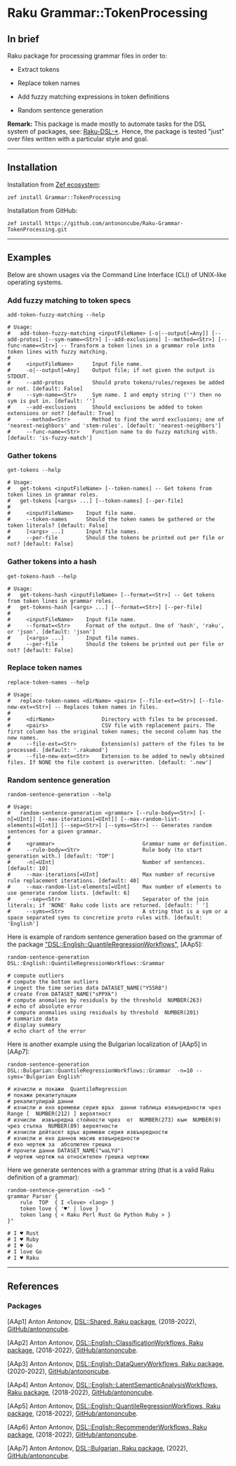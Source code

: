 # Raku Grammar::TokenProcessing

## In brief

Raku package for processing grammar files in order to:

- Extract tokens

- Replace token names

- Add fuzzy matching expressions in token definitions

- Random sentence generation

**Remark:** This package is made mostly to automate tasks for the DSL system of packages, see:
[Raku-DSL-*](https://github.com/search?q=user%3Aantononcube+Raku-DSL).
Hence, the package is tested "just" over files written with a particular style and goal.

------

## Installation

Installation from [Zef ecosystem](https://raku.land):

```
zef install Grammar::TokenProcessing
```

Installation from GitHub:

```
zef install https://github.com/antononcube/Raku-Grammar-TokenProcessing.git
```

-------

## Examples 

Below are shown usages via the Command Line Interface (CLI) of UNIX-like operating systems.


### Add fuzzy matching to token specs

```shell
add-token-fuzzy-matching --help
```
```
# Usage:
#   add-token-fuzzy-matching <inputFileName> [-o|--output[=Any]] [--add-protos] [--sym-name=<Str>] [--add-exclusions] [--method=<Str>] [--func-name=<Str>] -- Transform a token lines in a grammar role into token lines with fuzzy matching.
#   
#     <inputFileName>      Input file name.
#     -o|--output[=Any]    Output file; if not given the output is STDOUT.
#     --add-protos         Should proto tokens/rules/regexes be added or not. [default: False]
#     --sym-name=<Str>     Sym name. I and empty string ('') then no sym is put in. [default: '']
#     --add-exclusions     Should exclusions be added to token extensions or not? [default: True]
#     --method=<Str>       Method to find the word exclusions; one of 'nearest-neighbors' and 'stem-rules'. [default: 'nearest-neighbors']
#     --func-name=<Str>    Function name to do fuzzy matching with. [default: 'is-fuzzy-match']
```

### Gather tokens

```shell
get-tokens --help                                                                                     
```
```
# Usage:
#   get-tokens <inputFileName> [--token-names] -- Get tokens from token lines in grammar roles.
#   get-tokens [<args> ...] [--token-names] [--per-file]
#   
#     <inputFileName>    Input file name.
#     --token-names      Should the token names be gathered or the token literals? [default: False]
#     [<args> ...]       Input file names.
#     --per-file         Should the tokens be printed out per file or not? [default: False]
```

### Gather tokens into a hash

```shell
get-tokens-hash --help                                                                                     
```
```
# Usage:
#   get-tokens-hash <inputFileName> [--format=<Str>] -- Get tokens from token lines in grammar roles.
#   get-tokens-hash [<args> ...] [--format=<Str>] [--per-file]
#   
#     <inputFileName>    Input file name.
#     --format=<Str>     Format of the output. One of 'hash', 'raku', or 'json'. [default: 'json']
#     [<args> ...]       Input file names.
#     --per-file         Should the tokens be printed out per file or not? [default: False]
```

### Replace token names

```shell
replace-token-names --help                                                                                     
```
```
# Usage:
#   replace-token-names <dirName> <pairs> [--file-ext=<Str>] [--file-new-ext=<Str>] -- Replaces token names in files.
#   
#     <dirName>               Directory with files to be processed.
#     <pairs>                 CSV file with replacement pairs. The first column has the original token names; the second column has the new names.
#     --file-ext=<Str>        Extension(s) pattern of the files to be processed. [default: '.rakumod']
#     --file-new-ext=<Str>    Extension to be added to newly obtained files. If NONE the file content is overwritten. [default: '.new']
```

### Random sentence generation

```shell
random-sentence-generation --help
```
```
# Usage:
#   random-sentence-generation <grammar> [--rule-body=<Str>] [-n[=UInt]] [--max-iterations[=UInt]] [--max-random-list-elements[=UInt]] [--sep=<Str>] [--syms=<Str>] -- Generates random sentences for a given grammar.
#   
#     <grammar>                            Grammar name or definition.
#     --rule-body=<Str>                    Rule body (to start generation with.) [default: 'TOP']
#     -n[=UInt]                            Number of sentences. [default: 10]
#     --max-iterations[=UInt]              Max number of recursive rule replacement iterations. [default: 40]
#     --max-random-list-elements[=UInt]    Max number of elements to use generate random lists. [default: 6]
#     --sep=<Str>                          Separator of the join literals; if 'NONE' Raku code lists are returned. [default: ' ']
#     --syms=<Str>                         A string that is a sym or a space separated syms to concretize proto rules with. [default: 'English']
```

Here is example of random sentence generation based on the grammar of the package 
["DSL::English::QuantileRegressionWorkflows"](https://raku.land/zef:antononcube/DSL::English::QuantileRegressionWorkflows), [AAp5]:

```shell
random-sentence-generation DSL::English::QuantileRegressionWorkflows::Grammar
```
```
# compute outliers
# compute the bottom outliers
# ingest the time series data DATASET_NAME("Y55R8")
# create from DATASET_NAME("sPPXk")
# compute anomalies by residuals by the threshold  NUMBER(263)
# echo of absolute error
# compute anomalies using residuals by threshold  NUMBER(201)
# summarize data
# display summary
# echo chart of the error
```

Here is another example using the Bulgarian localization of [AAp5] in [AAp7]:

```shell
random-sentence-generation DSL::Bulgarian::QuantileRegressionWorkflows::Grammar  -n=10 --syms='Bulgarian English'
```
```
# изчисли и покажи  QuantileRegression
# покажи рекапитулации
# рекапитулирай данни
# изчисли и ехо времеви серия връх  данни таблица извънредности чрез  Range [  NUMBER(212) ] вероятност
# изчисли  извънредна стойности чрез  от  NUMBER(273) към  NUMBER(9) чрез стъпка  NUMBER(89) вероятности
# изчисли дейтасет връх времеви серия извънредности
# изчисли и ехо даннов масив извънредности
# ехо чертеж за  абсолютен грешка
# прочети данни DATASET_NAME("waLYd")
# чертеж чертеж на относителен грешка чертежи
```

Here we generate sentences with a grammar string (that is a valid Raku definition of a grammar):

```shell
random-sentence-generation -n=5 "
grammar Parser {
    rule  TOP  { I <love> <lang> }
    token love { '♥' | love }
    token lang { < Raku Perl Rust Go Python Ruby > }
}"
```
```
# I ♥ Rust
# I ♥ Ruby
# I ♥ Go
# I love Go
# I ♥ Raku
```


--------

## References

### Packages

[AAp1] Anton Antonov,
[DSL::Shared, Raku package](https://github.com/antononcube/Raku-DSL-Shared),
(2018-2022),
[GitHub/antononcube](https://github.com/antononcube).

[AAp2] Anton Antonov,
[DSL::English::ClassificationWorkflows, Raku package](https://github.com/antononcube/Raku-DSL-General-ClassificationWorkflows),
(2018-2022),
[GitHub/antononcube](https://github.com/antononcube).

[AAp3] Anton Antonov,
[DSL::English::DataQueryWorkflows, Raku package](https://github.com/antononcube/Raku-DSL-English-DataQueryWorkflows),
(2020-2022),
[GitHub/antononcube](https://github.com/antononcube).

[AAp4] Anton Antonov,
[DSL::English::LatentSemanticAnalysisWorkflows, Raku package](https://github.com/antononcube/Raku-DSL-General-LatentSemanticAnalysisWorkflows),
(2018-2022),
[GitHub/antononcube](https://github.com/antononcube).

[AAp5] Anton Antonov,
[DSL::English::QuantileRegressionWorkflows, Raku package](https://github.com/antononcube/Raku-DSL-General-QuantileRegressionWorkflows),
(2018-2022),
[GitHub/antononcube](https://github.com/antononcube).

[AAp6] Anton Antonov,
[DSL::English::RecommenderWorkflows, Raku package](https://github.com/antononcube/Raku-DSL-General-RecommenderWorkflows),
(2018-2022),
[GitHub/antononcube](https://github.com/antononcube).

[AAp7] Anton Antonov,
[DSL::Bulgarian, Raku package](https://github.com/antononcube/Raku-DSL-Bulgarian),
(2022),
[GitHub/antononcube](https://github.com/antononcube).
